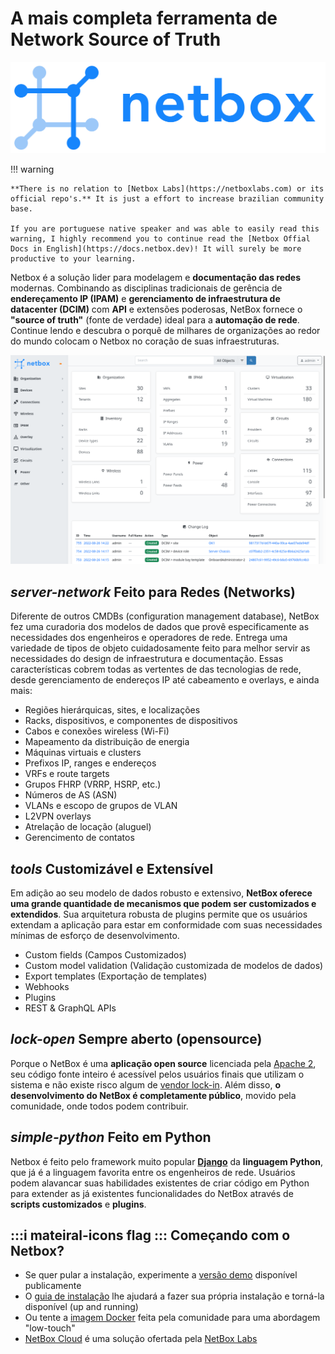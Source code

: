 # A mais completa ferramenta de Network Source of Truth

![Netbox Logo](./images/netbox_logo.svg)

!!! warning

    **There is no relation to [Netbox Labs](https://netboxlabs.com) or its official repo's.** It is just a effort to increase brazilian community base.

    If you are portuguese native speaker and was able to easily read this warning, I highly recommend you to continue read the [Netbox Offial Docs in English](https://docs.netbox.dev)! It will surely be more productive to your learning.



Netbox é a solução lider para modelagem e **documentação das redes** modernas. Combinando as disciplinas tradicionais de gerência de **endereçamento IP (IPAM)** e **gerenciamento de infraestrutura de datacenter (DCIM)** com **API** e extensões poderosas, NetBox fornece o **"source of truth"** (fonte de verdade) ideal para a **automação de rede**. Continue lendo e descubra o porquê de milhares de organizações ao redor do mundo colocam o Netbox no coração de suas infraestruturas.

![Netbox UI](./images/netbox-ui.webp)

## <i class="material-icons">server-network</i> Feito para Redes (Networks)

Diferente de outros CMDBs (configuration management database), NetBox fez uma curadoria dos modelos de dados que provê especificamente as necessidades dos engenheiros e operadores de rede. Entrega uma variedade de tipos de objeto cuidadosamente feito para melhor servir as necessidades do design de infraestrutura e documentação. Essas características cobrem todas as vertentes de das tecnologias de rede, desde gerenciamento de endereços IP até cabeamento e overlays, e ainda mais:
- Regiões hierárquicas, sites, e localizações
- Racks, dispositivos, e componentes de dispositivos
- Cabos e conexões wireless (Wi-Fi)
- Mapeamento da distribuição de energia
- Máquinas virtuais e clusters
- Prefixos IP, ranges e endereços
- VRFs e route targets
- Grupos FHRP (VRRP, HSRP, etc.)
- Números de AS (ASN)
- VLANs e escopo de grupos de VLAN
- L2VPN overlays
- Atrelação de locação (aluguel)
- Gerencimento de contatos

## <i class="material-icons">tools</i> Customizável e Extensível
Em adição ao seu modelo de dados robusto e extensivo, **NetBox oferece uma grande quantidade de mecanismos que podem ser customizados e extendidos**. Sua arquitetura robusta de plugins permite que os usuários extendam a aplicação para estar em conformidade com suas necessidades mínimas de esforço de desenvolvimento.
- Custom fields (Campos Customizados)
- Custom model validation (Validação customizada de modelos de dados)
- Export templates (Exportação de templates)
- Webhooks
- Plugins
- REST & GraphQL APIs

## <i class="material-icons">lock-open</i> Sempre aberto (opensource)
Porque o NetBox é uma **aplicação open source** licenciada pela [Apache 2](https://www.apache.org/licenses/LICENSE-2.0.html), seu código fonte inteiro é acessível pelos usuários finais que utilizam o sistema e não existe risco algum de [vendor lock-in](https://pt.wikipedia.org/wiki/Aprisionamento_tecnol%C3%B3gico). Além disso, **o desenvolvimento do NetBox é completamente público**, movido pela comunidade, onde todos podem contribuir.

## <i class="material-icons">simple-python</i> Feito em Python
Netbox é feito pelo framework muito popular **[Django](http://www.djangoproject.com/)** da **linguagem Python**, que já é a linguagem favorita entre os engenheiros de rede. Usuários podem alavancar suas habilidades existentes de criar código em Python para extender as já existentes funcionalidades do NetBox através de **scripts customizados** e **plugins**.

## :::i mateiral-icons flag ::: Começando com o Netbox?
- Se quer pular a instalação, experimente a [versão demo](https://demo.netbox.dev/) disponível publicamente
- O [guia de instalação](https://docs.netbox.dev/en/stable/installation/) lhe ajudará a fazer sua própria instalação e torná-la disponível (up and running)
- Ou tente a [imagem Docker](https://github.com/netbox-community/netbox-docker) feita pela comunidade para uma abordagem "low-touch"
- [NetBox Cloud](https://netboxlabs.com/netbox-cloud) é uma solução ofertada pela [NetBox Labs](https://netboxlabs.com/)